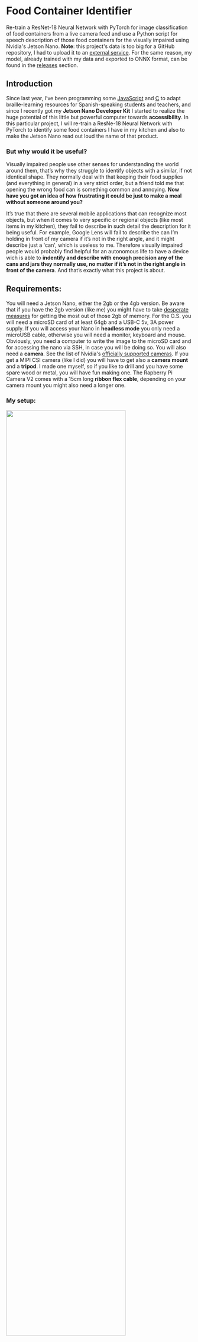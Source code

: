 # Food Container Identifier
Re-train a ResNet-18 Neural Network with PyTorch for image classification of food containers from a live camera feed and use a Python script for speech description of those food containers for the visually impaired using Nvidia's Jetson Nano.
**Note**: this project's data is too big for a GitHub repository, I had to upload it to an [external service](https://1drv.ms/u/s!AuyJyRlIYCmGhHePwGWAZX43FWU1?e=wNfQ3i). For the same reason, my model, already trained with my data and exported to ONNX format, can be found in the [releases](https://github.com/oliver-almaraz/food_container_identifier/releases/tag/v1) section.

## Introduction
Since last year, I’ve been programming some [JavaScript](https://github.com/oliver-almaraz/BrailleTermWeb) and [C](https://github.com/oliver-almaraz/Parkins) to adapt braille-learning resources for Spanish-speaking students and teachers, and since I recently got my **Jetson Nano Developer Kit** I started to realize the huge potential of this little but powerful computer towards **accessibility**.
In this particular project, I will re-train a ResNe-18 Neural Network with PyTorch to identify some food containers I have in my kitchen and also to make the Jetson Nano read out loud the name of that product.

### But why would it be useful?
Visually impaired people use other senses for understanding the world around them, that’s why they struggle to identify objects with a similar, if not identical shape. They normally deal with that keeping their food supplies (and everything in general) in a very strict order, but a friend told me that opening the wrong food can is something common and annoying. **Now have you got an idea of how frustrating it could be just to make a meal without someone around you?**

It’s true that there are several mobile applications that can recognize most objects, but when it comes to very specific or regional objects (like most items in my kitchen), they fail to describe in such detail the description for it being useful. For example, Google Lens will fail to describe the can I’m holding in front of my camera if it’s not in the right angle, and it might describe just a 'can', which is useless to me. Therefore visually impaired people would probably find helpful for an autonomous life to have a device wich is able to **indentify and describe with enough precision any of the cans and jars they normally use, no matter if it’s not in the right angle in front of the camera**. And that’s exactly what this project is about.

## Requirements:
You will need a Jetson Nano, either the 2gb or the 4gb version. Be aware that if you have the 2gb version (like me) you might have to take [desperate measures](https://github.com/oliver-almaraz/food_container_identifier/blob/main/README.md#desperate-measures) for getting the most out of those 2gb of memory.
For the O.S. you will need a microSD card of at least 64gb and a USB-C 5v, 3A power supply. If you will access your Nano in **headless mode** you only need a microUSB cable, otherwise you will need a monitor, keyboard and mouse. Obviously, you need a computer to write the image to the microSD card and for accessing the nano via SSH, in case you will be doing so.
You will also need a **camera**. See the list of Nvidia's [officially supported cameras](https://developer.nvidia.com/embedded/jetson-partner-supported-cameras). If you get a MIPI CSI camera (like I did) you will have to get also a **camera mount** and a **tripod**. I made one myself, so if you like to drill and you have some spare wood or metal, you will have fun making one. The Rapberry Pi Camera V2 comes with a 15cm long **ribbon flex cable**, depending on your camera mount you might also need a longer one.

### My setup:


<img src="https://user-images.githubusercontent.com/69062188/105443000-66ee2200-5c30-11eb-9c21-a5e1b6df1a75.jpg" width="80%"></img>


I'm using a Jetson Nano 2gb Developer Kit running from an SSD (thanks to [JetsonHacksNano](https://github.com/JetsonHacksNano/rootOnUSB)!), a Raspberry Pi Camera V2.1, a camera mount I made myself and a generic tripod. I also got a GeekPi 40mm, 5v, 4 pin PWM cooling fan (it's not necessary but it helped me sleep fearlessly while leaving my Jetson Nano train a model overnight). And... yes, that's a carboard box, my Jetson's case is still on its way from China.

That's it for the hardware. Now, we will be doing almost everything from the comand-line-interface (terminal), which could intimidate non-Linux users. Be not afraid, if you don't have a Linux background but you're good at following instructions you will be fine. Contact me if there's something I can make easier to follow.
We will edit a simple Python script, but even if you are not a programmer, you will be able to follow what's going on by just reading the comments in the script. Nevertheless, I encourage you to learn a bit of Python so that you can adapt this project to your own purposes.

## First steps
For this project, you will have to follow Nvidia tutorials and documentation for [**setting up your Jetson Nano**](https://developer.nvidia.com/embedded/learn/get-started-jetson-nano-2gb-devkit) and for [**configuring the software for training neural networks with Nvdia TensorRT optimized for the Jetson platform**](https://github.com/dusty-nv/jetson-inference).
Nvidia documentation is clear enough, therefore I won’t explain in detail those first steps. Instead, I will focus on **training an image classification model with our own collected data** (that is food containers in our kitchen), and on **using a Python library for making the Jetson Nano read out loud its guess**.

*Hint: I suggest you [**build the project from source**](https://github.com/dusty-nv/jetson-inference/blob/master/docs/building-repo-2.md) instead of running the Docker container, while memory management is sometimes unpredictable using containers.*

## Collecting our data
(This covers just the very basic procedure. For the complete documentation, visit the original [**jetson-inference repository**](https://github.com/dusty-nv/jetson-inference/blob/master/docs/pytorch-collect.md)).

Select some items in your kitchen (I chose around 30), then create a new directory in `jetson-inference/python/training/classification/data` and create a new text file there named *labels.txt* with a list of your selected objects, **they must be in alphabetical order and there must be only one item (label) per line**. (You can consult my own [*labels.txt*](https://github.com/oliver-almaraz/food_container_identifier/blob/main/labels.txt) file).
Then open the camera-capture tool, select the path of your data directory and *labels.txt*, and start capturing pictures in different angles and positions, changing the background occasionally.

```
$ camera-capture csi://0       # using default MIPI CSI camera
$ camera-capture /dev/video0   # using V4L2 camera /dev/video0
```
I captured about 100 photos for the **training**, 20 for **validation**, and just a few for **testing**, because I wanted to test the model from live camera feed.

## Re-training the model
Now that we have collected enough data, lets **re-train a pre-trained ResNet-18 model** using [**Pytorch**](https://pytorch.org/).
ResNet-18 is a [**convolutional neural network**](https://en.wikipedia.org/wiki/Convolutional_neural_network) with 18 layers. It has already been trained for image classification, so that we only have to train it with our custom data and labels:
```
$ cd jetson-inference/python/training/classification
$ python3 train.py --model-dir=models/<YOUR-MODEL> data/<YOUR-DATASET>
```
*Hint: **models/** and **data/** are relative paths, you can change them for absolute paths if you located yout data elsewere.*

The training script ran a total of 35 epochs by default, and lasted for about 2 hours. For my model it was not enough, and I had to re-re-train the model for a total of **100 epochs**, leaving it work overnight. You can resume the training where the script left it with something like:
```
$ python3 train.py --model-dir=models/<YOUR-MODEL> data/<YOUR-DATASET> --resume /home/$USER/jetson-inference/python/training/classification/models/checkpoint.pth.tar --start-epoch 35 --epochs 100
```
*Hint: run `python3 train.py --help` for a list of arguments and options.*

### Desperate measures
Training a model is a memory-hungry process that lasts several hours. If you're using the Jetson Nano 2gb like me, you might need to follow these next steps to prevent your process from being killed by Linux' memory management:
  1. Acess you Jetson Nano from an SSH session and stop the graphical session with:
    `$ sudo systemctl stop lightdm`
    (that will give you extra 300mb of memory)
  2. If you already have a SWAP file of at least 4gb, increase it's usage to the maximum:
    `$ sudo sysctl vm.swappiness=100`
    (keep in mind if you regularly abuse the SWAP usage it will shorten you microSD card's life)
  3. As suggested in the jetson-inference repository:
  
    to save memory, you can also reduce the --batch-size (default 8) and --workers (default 2)
    
Remember that these are **desperate measures** to follow in case your training-process gets killed.

## Export your model to ONNX format and test it
Once your model's training ended, it's time to test the results to see if they are precise enough. But before testing our PyTorch model with **imagenet**, we need to export it to **O**pen **N**eural **N**etwork **E**xchange format:
```
$ python3 onnx_export.py --model-dir=models/<YOUR-MODEL>
```
### Now let's test it!
```
$ imagenet.py --model=models/<YOUR-MODEL>/resnet18.onnx --input_blob=input_0 --output_blob=output_0 --labels=data/<YOUR-DATASET>/labels.txt csi://0
```
Once you are satisfied with your model's accuracy, proceed to the next step. (If you wish, you can also try [my own model](https://github.com/oliver-almaraz/food_container_identifier/releases/tag/v1) already trained and exported to ONNX format).

## Speech description using Python library pyttsx33
### Installing dependencies
Install a **speech synthesizer** supported by [**pyttsx3**](https://pypi.org/project/pyttsx3/):
```
$ sudo apt-get install espeak
```
And, finally, the Python library for text-to-speech conversion:
```
$ sudo pip3 install pyttsx3
```
*Hint: if you are a Python developer I recommend you install this Python library in a virtual environment.*

### Customizing 'imagenet.py'

This repository contains a [modified script](https://github.com/oliver-almaraz/food_container_identifier/blob/main/food_container_identifier.py) of the original [imagenet.py](https://github.com/dusty-nv/jetson-inference/blob/master/python/examples/imagenet.py) example. Basically, we need to import, initialize and configure the **pyttsx3** Python3 library. Since we won't need the visual feedback and we are low on system resources, I opted to comment out the code related to it.
The script is simple and generic enough for being useful as **a starting point for a lot of accessibility projects**.
Please take a look at the [Python script](https://github.com/oliver-almaraz/food_container_identifier/blob/main/food_container_identifier.py) even if you are not a programmer, and try to understand what's going on.

## That's it!
Test your model with our new script, passing the exact same arguments you would pass to *imagenet.py*:
```
$ python3 /home/$USER/jetson-inference/python/examples/food_container_identifier.py --model=/home/$USER/jetson-inference/python/training/classification/models/food_container_identifier/resnet18.onnx --input_blob=input_0 --output_blob=output_0 --labels=/home/$USER/jetson-inference/python/training/classification/data/food_container_identifier/labels.txt csi://0
```
Notice how I'm now using **absolute paths** because I saved my `food_container_identifier.py` script in a different directory than my data. You can make an **alias** in `~.bashrc` or just move everything to the same directory to spare some time.
